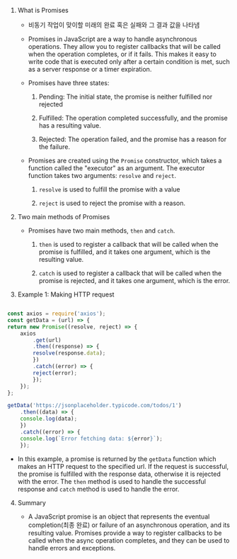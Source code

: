 1. What is Promises

	- 비동기 작업이 맞이할 미래의 완료 혹은 실패와 그 결과 값을 나타냄
	
	- Promises in JavaScript are a way to handle asynchronous operations. They allow you to register callbacks that will be called when the operation completes, or if it fails. This makes it easy to write code that is executed only after a certain condition is met, such as a server response or a timer expiration.


	- Promises have three states:

		1. Pending: The initial state, the promise is neither fulfilled nor rejected

		2. Fulfilled: The operation completed successfully, and the promise has a resulting value.

		3.  Rejected: The operation failed, and the promise has a reason for the failure.


	- Promises are created using the `Promise` constructor, which takes a function called the "executor" as an argument. The executor function takes two arguments: `resolve` and `reject`. 

		1. `resolve` is used to fulfill the promise with a value

		2. `reject` is used to reject the promise with a reason.

2. Two main methods of Promises

	- Promises have two main methods, `then` and `catch`. 

		1. `then` is used to register a callback that will be called when the promise is fulfilled, and it takes one argument, which is the resulting value. 

		2. `catch` is used to register a callback that will be called when the promise is rejected, and it takes one argument, which is the error.

3. Example 1: Making HTTP request
```js

const axios = require('axios'); 
const getData = (url) => { 
return new Promise((resolve, reject) => { 
	axios 
		.get(url) 
		.then((response) => { 
		resolve(response.data); 
		})
		.catch((error) => { 
		reject(error); 
		}); 
	}); 
}; 

getData('https://jsonplaceholder.typicode.com/todos/1') 
	.then((data) => { 
	console.log(data); 
	}) 
	.catch((error) => { 
	console.log(`Error fetching data: ${error}`); 
	});


```

- In this example, a promise is returned by the `getData` function which makes an HTTP request to the specified url. If the request is successful, the promise is fulfilled with the response data, otherwise it is rejected with the error. The `then` method is used to handle the successful response and `catch` method is used to handle the error.

4. Summary

	- A JavaScript promise is an object that represents the eventual completion(최종 완료)  or failure of an asynchronous operation, and its resulting value. Promises provide a way to register callbacks to be called when the async operation completes, and they can be used to handle errors and exceptions.